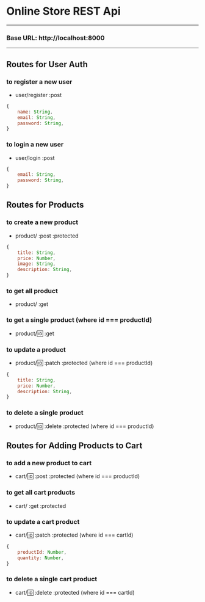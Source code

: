 # Online Store REST Api

---

### Base URL: http://localhost:8000

---

## Routes for User Auth

### to register a new user

- user/register :post

```js
{
    name: String,
    email: String,
    password: String,
}
```

### to login a new user

- user/login :post

```js
{
    email: String,
    password: String,
}
```

## Routes for Products

### to create a new product

- product/ :post :protected

```js
{
    title: String,
    price: Number,
    image: String,
    description: String,
}
```

### to get all product

- product/ :get

### to get a single product (where id === productId)

- product/:id: :get

### to update a product

- product/:id: :patch :protected (where id === productId)

```js
{
    title: String,
    price: Number,
    description: String,
}
```

### to delete a single product

- product/:id: :delete :protected (where id === productId)

## Routes for Adding Products to Cart

### to add a new product to cart

- cart/:id: :post :protected (where id === productId)

### to get all cart products

- cart/ :get :protected

### to update a cart product

- cart/:id: :patch :protected (where id === cartId)

```js
{
    productId: Number,
    quantity: Number,
}
```

### to delete a single cart product

- cart/:id: :delete :protected (where id === cartId)
